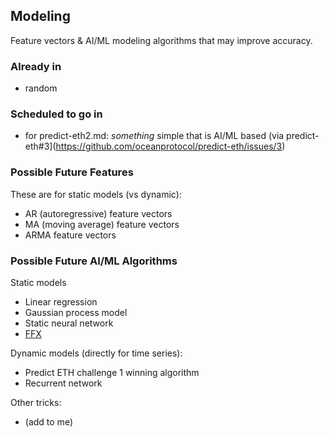 ## Modeling

Feature vectors & AI/ML modeling algorithms that may improve accuracy.

### Already in
- random

### Scheduled to go in

- for predict-eth2.md: _something_ simple that is AI/ML based (via predict-eth#3](https://github.com/oceanprotocol/predict-eth/issues/3)

### Possible Future Features

These are for static models (vs dynamic):
 
- AR (autoregressive) feature vectors
- MA (moving average) feature vectors
- ARMA feature vectors

### Possible Future AI/ML Algorithms

Static models
- Linear regression
- Gaussian process model
- Static neural network
- [FFX](http://www.trent.st/ffx/) 

Dynamic models (directly for time series):

- Predict ETH challenge 1 winning algorithm
- Recurrent network

Other tricks:
- (add to me)

